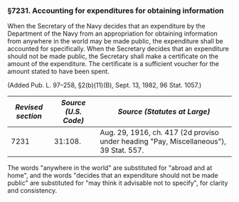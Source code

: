 ### §7231. Accounting for expenditures for obtaining information ###

When the Secretary of the Navy decides that an expenditure by the Department of the Navy from an appropriation for obtaining information from anywhere in the world may be made public, the expenditure shall be accounted for specifically. When the Secretary decides that an expenditure should not be made public, the Secretary shall make a certificate on the amount of the expenditure. The certificate is a sufficient voucher for the amount stated to have been spent.

(Added Pub. L. 97–258, §2(b)(11)(B), Sept. 13, 1982, 96 Stat. 1057.)

|*Revised section*|*Source (U.S. Code)*|                            *Source (Statutes at Large)*                             |
|-----------------|--------------------|-------------------------------------------------------------------------------------|
|      7231       |      31:108.       |Aug. 29, 1916, ch. 417 (2d proviso under heading "Pay, Miscellaneous"), 39 Stat. 557.|

The words "anywhere in the world" are substituted for "abroad and at home", and the words "decides that an expenditure should not be made public" are substituted for "may think it advisable not to specify", for clarity and consistency.